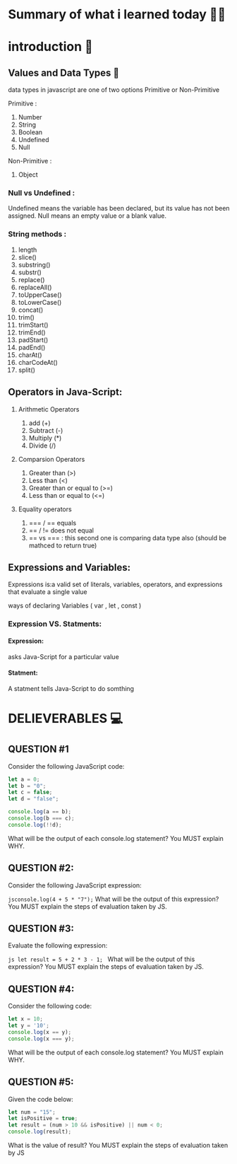 # Summary of what i learned today 🧑‍🏫

# introduction 📢

## Values and Data Types 🚩
data types in javascript are one of two options Primitive  or Non-Primitive 

Primitive :
1. Number
2. String
3. Boolean
4. Undefined
5. Null

Non-Primitive :
1. Object

### Null vs Undefined :
Undefined means the variable has been declared, but its value has not been assigned. Null means an empty value or a blank value.


### String methods :

1. length
2. slice()
3. substring()
4. substr()
5. replace()
6. replaceAll()
7. toUpperCase()
8. toLowerCase()
9. concat()
10. trim()
11. trimStart()
12. trimEnd()
13. padStart()
14. padEnd()
15. charAt()
16. charCodeAt()
17. split()


## Operators in Java-Script:

1. Arithmetic Operators
   1. add (+)
   2. Subtract (-)
   3. Multiply (*)
   4. Divide (/)

2. Comparsion Operators
   1. Greater than (>)
   2. Less than (<)
   3. Greater than or equal to (>=)
   4. Less than or equal to (<=)

3. Equality operators
   1. === / == equals
   2. == / != does not equal
   3. == vs === : this second one is comparing data type also (should be mathced to return true)

## Expressions and Variables:

Expressions is:a valid set of literals, variables, operators, and expressions that evaluate a single value

ways of declaring Variables ( var , let , const )

### Expression VS. Statments: 
#### Expression:
asks Java-Script for a particular value
#### Statment:
A statment tells Java-Script to do somthing



# DELIEVERABLES	💻


## QUESTION #1
Consider the following JavaScript code:
```js
let a = 0;
let b = "0";
let c = false;
let d = "false";

console.log(a == b);
console.log(b === c);
console.log(!!d);
```
What will be the output of each console.log statement? You MUST explain WHY.

## QUESTION #2:
Consider the following JavaScript expression:

```jsconsole.log(4 + 5 * "7");```
What will be the output of this expression? You MUST explain the steps of evaluation taken by JS.

## QUESTION #3:
Evaluate the following expression:

```js let result = 5 + 2 * 3 - 1; ```
What will be the output of this expression? You MUST explain the steps of evaluation taken by JS.

## QUESTION #4:
Consider the following code:
```js
let x = 10;
let y = '10';
console.log(x == y);
console.log(x === y);
```
What will be the output of each console.log statement? You MUST explain WHY.

## QUESTION #5:
Given the code below:
```js
let num = "15";
let isPositive = true;
let result = (num > 10 && isPositive) || num < 0;
console.log(result);
```
What is the value of result? You MUST explain the steps of evaluation taken by JS
